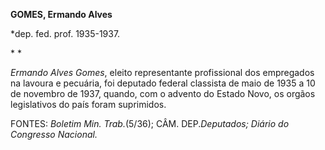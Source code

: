 **GOMES, Ermando Alves**

\*dep. fed. prof. 1935-1937.

* *

*Ermando Alves Gomes*, eleito representante profissional dos empregados
na lavoura e pecuária, foi deputado federal classista de maio de 1935 a
10 de novembro de 1937, quando, com o advento do Estado Novo, os orgãos
legislativos do país foram suprimidos.

FONTES: *Boletim Min. Trab.*(5/36); CÂM. DEP.*Deputados; Diário do
Congresso Nacional.*

 
